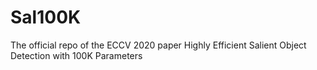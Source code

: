 # Sal100K
The official repo of the ECCV 2020 paper Highly Efficient Salient Object Detection with 100K Parameters
